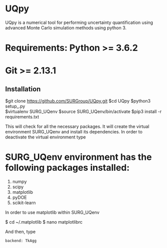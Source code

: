 UQpy
=======


UQpy is a numerical tool for performing uncertainty quantification using
advanced Monte Carlo simulation methods using python 3.

# Requirements: Python >= 3.6.2
# Git >= 2.13.1

Installation
------------

 $git clone https://github.com/SURGroup/UQpy.git
 $cd UQpy
 $python3 setup_.py   
 $virtualenv SURG_UQenv
 $source SURG_UQenv/bin/activate
 $pip3 install -r requirements.txt

This will check for all the necessary packages. It will create the virtual environment SURG_UQenv and install  its dependencies. In order to deactivate the virtual environment type 

# SURG_UQenv environment has the following packages installed:

1. numpy
2. scipy
3. matplotlib
4. pyDOE
5. scikit-learn

In order to use matplotlib within SURG_UQenv

  $ cd ~/.matplotlib
    $ nano matplotlibrc

And then, type

    backend: TkAgg


